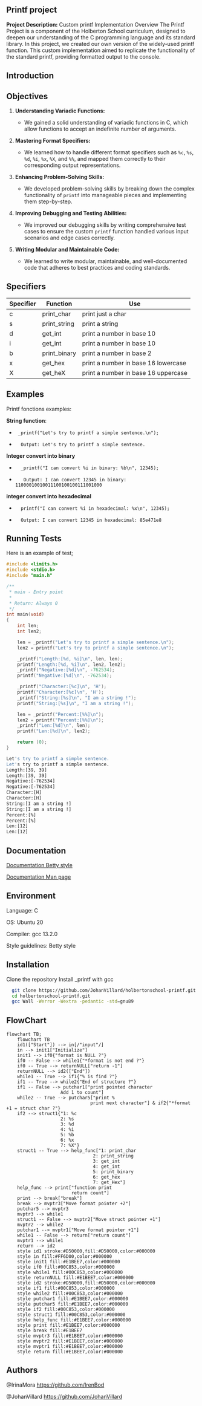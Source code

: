 
## Printf project

**Project Description:** 
Custom printf Implementation
Overview
The Printf Project is a component of the Holberton School curriculum, designed to deepen our understanding of the C programming language and its standard library. In this project, we created our own version of the widely-used printf function. This custom implementation aimed to replicate the functionality of the standard printf, providing formatted output to the console.


## Introduction

## Objectives

1. **Understanding Variadic Functions:**
   - We gained a solid understanding of variadic functions in C, which allow functions to accept an indefinite number of arguments.

2. **Mastering Format Specifiers:**
   - We learned how to handle different format specifiers such as `%c`, `%s`, `%d`, `%i`, `%x`, `%X`, and `%%`, and mapped them correctly to their corresponding output representations.

3. **Enhancing Problem-Solving Skills:**
   - We developed problem-solving skills by breaking down the complex functionality of `printf` into manageable pieces and implementing them step-by-step.

4. **Improving Debugging and Testing Abilities:**
   - We improved our debugging skills by writing comprehensive test cases to ensure the custom `printf` function handled various input scenarios and edge cases correctly.

5. **Writing Modular and Maintainable Code:**
   - We learned to write modular, maintainable, and well-documented code that adheres to best practices and coding standards.
 
## Specifiers

| Specifier | Function        |	Use                              |
|-----------|-------|------------------------------------|
| c | print_char   | print just a char                   |
| s | print_string | print a string                      |
| d | get_int      | print a number in base 10           |
| i | get_int      | print a number in base 10           |
| b | print_binary | print a number in base 2            |
| x | get_hex      | print a number in base 16 lowercase |
| X | get_heX      | print a number in base 16 uppercase |
 

## Examples

Printf fonctions examples:

**String function**:
 *      _printf("Let's try to printf a simple sentence.\n");
-       Output: Let's try to printf a simple sentence.

**Integer convert into binary**
*       _printf("I can convert %i in binary: %b\n", 12345);
*        Output: I can convert 12345 in binary: 11000010010011100100100111001000

**integer convert into hexadecimal**
*       printf("I can convert %i in hexadecimal: %x\n", 12345);
*       Output: I can convert 12345 in hexadecimal: 85e471e8

## Running Tests

Here is an example of test;

```C
#include <limits.h>
#include <stdio.h>
#include "main.h"

/**
 * main - Entry point
 *
 * Return: Always 0
 */
int main(void)
{
    int len;
    int len2;

    len = _printf("Let's try to printf a simple sentence.\n");
    len2 = printf("Let's try to printf a simple sentence.\n");

    _printf("Length:[%d, %i]\n", len, len);
    printf("Length:[%d, %i]\n", len2, len2);
    _printf("Negative:[%d]\n", -762534);
    printf("Negative:[%d]\n", -762534);

    _printf("Character:[%c]\n", 'H');
    printf("Character:[%c]\n", 'H');
    _printf("String:[%s]\n", "I am a string !");
    printf("String:[%s]\n", "I am a string !");

    len = _printf("Percent:[%%]\n");
    len2 = printf("Percent:[%%]\n");
    _printf("Len:[%d]\n", len);
    printf("Len:[%d]\n", len2);

    return (0);
}
```
```bash
Let's try to printf a simple sentence.
Let's try to printf a simple sentence.
Length:[39, 39]
Length:[39, 39]
Negative:[-762534]
Negative:[-762534]
Character:[H]
Character:[H]
String:[I am a string !]
String:[I am a string !]
Percent:[%]
Percent:[%]
Len:[12]
Len:[12]

```


 ## Documentation

 [Documentation Betty style ](https://github.com/alx-tools/Betty/wiki)

 [Documentation Man page ](https://github.com/JohanVillard/holbertonschool-printf/blob/main/man_3_printf)


## Environment
Language: C

OS: Ubuntu 20

Compiler: gcc 13.2.0

Style guidelines: Betty style
## Installation

Clone the repository 
Install _printf with gcc

```bash
  git clone https://github.com/JohanVillard/holbertonschool-printf.git
  cd holbertonschool-printf.git
  gcc Wall -Werror -Wextra -pedantic -std=gnu89
```

## FlowChart
```mermaid
flowchart TB;
    flowchart TB
    id1(["Start"]) --> in[/"input"/]
    in --> init1["Initialize"]
    init1 --> if0{"format is NULL ?"}
    if0 -- False --> while1{"*format is not end ?"}
    if0 -- True --> returnNULL["return -1"]
    returnNULL --> id2(["End"])
    while1 -- True --> if1{"% is find ?"}
    if1 -- True --> while2{"End of structure ?"}
    if1 -- False --> putchar1["print pointed character
                    Add 1 to count"]
    while2 -- True --> putchar5["print %
                               print next character"] & if2{"*format +1 = struct char ?"}
    if2 --> struct1{"1: %c
                    2: %s
                    3: %d
                    4: %i
                    5: %b
                    6: %x
                    7: %X"}
    struct1 -- True --> help_func["1: print_char
                                2: print_string
                                3: get_int
                                4: get_int
                                5: print_binary
                                6: get_hex
                                7: get_Hex"]
    help_func --> print["function print
                        return count"]
    print --> break["break"]
    break --> mvptr3["Move format pointer +2"]
    putchar5 --> mvptr3
    mvptr3 --> while1
    struct1 -- False --> mvptr2["Move struct pointer +1"]
    mvptr2 --> while2
    putchar1 --> mvptr1["Move format pointer +1"]
    while1 -- False --> return["return count"]
    mvptr1 --> while1
    return --> id2
    style id1 stroke:#D50000,fill:#D50000,color:#000000
    style in fill:#FF6D00,color:#000000
    style init1 fill:#E1BEE7,color:#000000
    style if0 fill:#00C853,color:#000000
    style while1 fill:#00C853,color:#000000
    style returnNULL fill:#E1BEE7,color:#000000
    style id2 stroke:#D50000,fill:#D50000,color:#000000
    style if1 fill:#00C853,color:#000000
    style while2 fill:#00C853,color:#000000
    style putchar1 fill:#E1BEE7,color:#000000
    style putchar5 fill:#E1BEE7,color:#000000
    style if2 fill:#00C853,color:#000000
    style struct1 fill:#00C853,color:#000000
    style help_func fill:#E1BEE7,color:#000000
    style print fill:#E1BEE7,color:#000000
    style break fill:#E1BEE7
    style mvptr3 fill:#E1BEE7,color:#000000
    style mvptr2 fill:#E1BEE7,color:#000000
    style mvptr1 fill:#E1BEE7,color:#000000
    style return fill:#E1BEE7,color:#000000
```

## Authors

@IrinaMora https://github.com/IrenBod 

@JohanVillard https://github.com/JohanVillard
